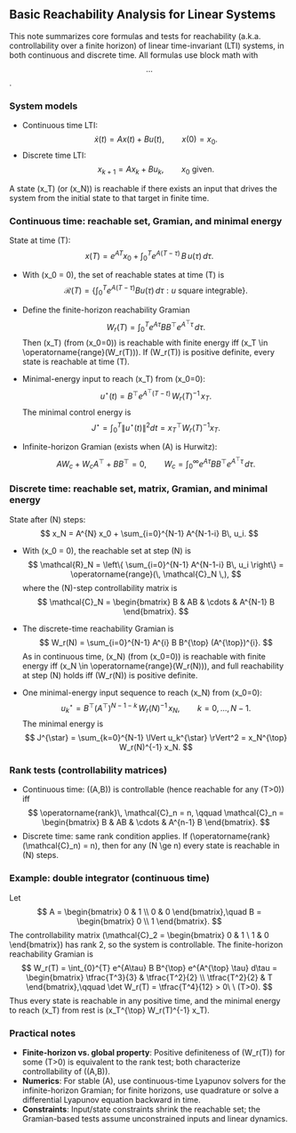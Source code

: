 ## Basic Reachability Analysis for Linear Systems

This note summarizes core formulas and tests for reachability (a.k.a. controllability over a finite horizon) of linear time-invariant (LTI) systems, in both continuous and discrete time. All formulas use block math with $$...$$.

### System models

- Continuous time LTI:
  $$
  \dot x(t) = A x(t) + B u(t), \qquad x(0) = x_0.
  $$
- Discrete time LTI:
  $$
  x_{k+1} = A x_k + B u_k, \qquad x_0\ \text{given}.
  $$

A state \(x_T\) (or \(x_N\)) is reachable if there exists an input that drives the system from the initial state to that target in finite time.

### Continuous time: reachable set, Gramian, and minimal energy

State at time \(T\):
$$
x(T) = e^{AT} x_0 + \int_{0}^{T} e^{A(T-\tau)}\, B\, u(\tau)\, d\tau.
$$

- With \(x_0 = 0\), the set of reachable states at time \(T\) is
  $$
  \mathcal{R}(T) = \left\{ \int_{0}^{T} e^{A(T-\tau)} B u(\tau)\, d\tau : u\ \text{square integrable} \right\}.
  $$
- Define the finite-horizon reachability Gramian
  $$
  W_r(T) = \int_{0}^{T} e^{A\tau} B B^{\top} e^{A^{\top} \tau} \, d\tau.
  $$
  Then \(x_T\) (from \(x_0=0\)) is reachable with finite energy iff \(x_T \in \operatorname{range}(W_r(T))\). If \(W_r(T)\) is positive definite, every state is reachable at time \(T\).

- Minimal-energy input to reach \(x_T\) from \(x_0=0\):
  $$
  u^{\star}(t) = B^{\top} e^{A^{\top} (T - t)}\, W_r(T)^{-1}\, x_T.
  $$
  The minimal control energy is
  $$
  J^{\star} = \int_{0}^{T} \lVert u^{\star}(t) \rVert^2 dt = x_T^{\top} W_r(T)^{-1} x_T.
  $$

- Infinite-horizon Gramian (exists when \(A\) is Hurwitz):
  $$
  A W_c + W_c A^{\top} + B B^{\top} = 0, \qquad W_c = \int_{0}^{\infty} e^{A\tau} B B^{\top} e^{A^{\top} \tau} \, d\tau.
  $$

### Discrete time: reachable set, matrix, Gramian, and minimal energy

State after \(N\) steps:
$$
x_N = A^{N} x_0 + \sum_{i=0}^{N-1} A^{N-1-i} B\, u_i.
$$

- With \(x_0 = 0\), the reachable set at step \(N\) is
  $$
  \mathcal{R}_N = \left\{ \sum_{i=0}^{N-1} A^{N-1-i} B\, u_i \right\} = \operatorname{range}(\, \mathcal{C}_N \,),
  $$
  where the \(N\)-step controllability matrix is
  $$
  \mathcal{C}_N = \begin{bmatrix} B & AB & \cdots & A^{N-1} B \end{bmatrix}.
  $$

- The discrete-time reachability Gramian is
  $$
  W_r(N) = \sum_{i=0}^{N-1} A^{i} B B^{\top} (A^{\top})^{i}.
  $$
  As in continuous time, \(x_N\) (from \(x_0=0\)) is reachable with finite energy iff \(x_N \in \operatorname{range}(W_r(N))\), and full reachability at step \(N\) holds iff \(W_r(N)\) is positive definite.

- One minimal-energy input sequence to reach \(x_N\) from \(x_0=0\):
  $$
  u_k^{\star} = B^{\top} (A^{\top})^{N-1-k} \, W_r(N)^{-1} \, x_N, \qquad k=0,\dots,N-1.
  $$
  The minimal energy is
  $$
  J^{\star} = \sum_{k=0}^{N-1} \lVert u_k^{\star} \rVert^2 = x_N^{\top} W_r(N)^{-1} x_N.
  $$

### Rank tests (controllability matrices)

- Continuous time: \((A,B)\) is controllable (hence reachable for any \(T>0\)) iff
  $$
  \operatorname{rank}\, \mathcal{C}_n = n, \qquad \mathcal{C}_n = \begin{bmatrix} B & AB & \cdots & A^{n-1} B \end{bmatrix}.
  $$
- Discrete time: same rank condition applies. If \(\operatorname{rank}(\mathcal{C}_n) = n\), then for any \(N \ge n\) every state is reachable in \(N\) steps.

### Example: double integrator (continuous time)

Let
$$
A = \begin{bmatrix} 0 & 1 \\ 0 & 0 \end{bmatrix},\quad B = \begin{bmatrix} 0 \\ 1 \end{bmatrix}.
$$
The controllability matrix \(\mathcal{C}_2 = \begin{bmatrix} 0 & 1 \\ 1 & 0 \end{bmatrix}\) has rank 2, so the system is controllable. The finite-horizon reachability Gramian is
$$
W_r(T) = \int_{0}^{T} e^{A\tau} B B^{\top} e^{A^{\top} \tau} d\tau =
\begin{bmatrix}
\tfrac{T^3}{3} & \tfrac{T^2}{2} \\
\tfrac{T^2}{2} & T
\end{bmatrix},\qquad \det W_r(T) = \tfrac{T^4}{12} > 0\ \ (T>0).
$$
Thus every state is reachable in any positive time, and the minimal energy to reach \(x_T\) from rest is \(x_T^{\top} W_r(T)^{-1} x_T\).

### Practical notes

- **Finite-horizon vs. global property**: Positive definiteness of \(W_r(T)\) for some \(T>0\) is equivalent to the rank test; both characterize controllability of \((A,B)\).
- **Numerics**: For stable \(A\), use continuous-time Lyapunov solvers for the infinite-horizon Gramian; for finite horizons, use quadrature or solve a differential Lyapunov equation backward in time.
- **Constraints**: Input/state constraints shrink the reachable set; the Gramian-based tests assume unconstrained inputs and linear dynamics.
